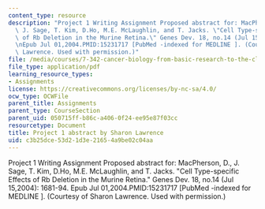 ```yaml
---
content_type: resource
description: "Project 1 Writing Assignment Proposed abstract for: MacPherson, D.,\
  \ J. Sage, T. Kim, D.Ho, M.E. McLaughlin, and T. Jacks. \"Cell Type-specific Effects\
  \ of Rb Deletion in the Murine Retina.\" Genes Dev. 18, no.14 (Jul 15,2004): 1681-94.\r\
  \nEpub Jul 01,2004.PMID:15231717 [PubMed -indexed for MEDLINE ]. (Courtesy of Sharon\
  \ Lawrence. Used with permission.)"
file: /media/courses/7-342-cancer-biology-from-basic-research-to-the-clinic-fall-2004/c3b25dce53d21d3e21654a9be02c04aa_sharon_project1.pdf
file_type: application/pdf
learning_resource_types:
- Assignments
license: https://creativecommons.org/licenses/by-nc-sa/4.0/
ocw_type: OCWFile
parent_title: Assignments
parent_type: CourseSection
parent_uid: 050715ff-b86c-a406-0f24-ee95e87f03cc
resourcetype: Document
title: Project 1 abstract by Sharon Lawrence
uid: c3b25dce-53d2-1d3e-2165-4a9be02c04aa
---
```

Project 1 Writing Assignment Proposed abstract for: MacPherson, D., J. Sage, T. Kim, D.Ho, M.E. McLaughlin, and T. Jacks. "Cell Type-specific Effects of Rb Deletion in the Murine Retina." Genes Dev. 18, no.14 (Jul 15,2004): 1681-94.
Epub Jul 01,2004.PMID:15231717 [PubMed -indexed for MEDLINE ]. (Courtesy of Sharon Lawrence. Used with permission.)